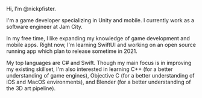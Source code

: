 Hi, I’m @nickpfister.

I'm a game developer specializing in Unity and mobile. I currently work as a software engineer at Jam City.

In my free time, I like expanding my knowledge of game development and mobile apps. Right now, I'm learning SwiftUI and working on an open source running app which plan to release sometime in 2021.

My top languages are C# and Swift. Though my main focus is in improving my existing skillset, I'm also interested in learning C++ (for a better understanding of game engines), Objective C (for a better understanding of iOS and MacOS environments), and Blender (for a better understanding of the 3D art pipeline).


<!---
nickpfister/nickpfister is a ✨ special ✨ repository because its `README.md` (this file) appears on your GitHub profile.
You can click the Preview link to take a look at your changes.
--->
